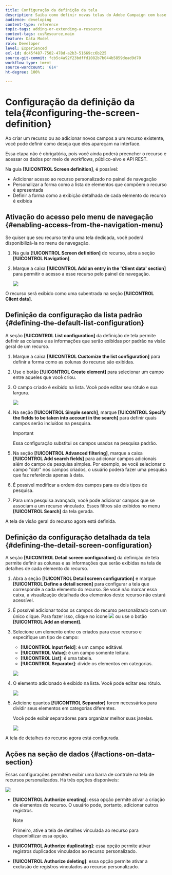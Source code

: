 ```yaml
---
title: Configuração da definição da tela
description: Saiba como definir novas telas do Adobe Campaign com base na estrutura de dados de recursos.
audience: developing
content-type: reference
topic-tags: adding-or-extending-a-resource
context-tags: cusResource,main
feature: Data Model
role: Developer
level: Experienced
exl-id: dc45f487-7502-478d-a2b3-51669cc6b225
source-git-commit: fcb5c4a92f23bdffd1082b7b044b5859dead9d70
workflow-type: tm+mt
source-wordcount: '614'
ht-degree: 100%

---
```


# Configuração da definição da tela{#configuring-the-screen-definition}

Ao criar um recurso ou ao adicionar novos campos a um recurso existente, você pode definir como deseja que eles apareçam na interface.

Essa etapa não é obrigatória, pois você ainda poderá preencher o recurso e acessar os dados por meio de workflows, público-alvo e API REST.

Na guia **[!UICONTROL Screen definition]**, é possível:

* Adicionar acesso ao recurso personalizado no painel de navegação
* Personalizar a forma como a lista de elementos que compõem o recurso é apresentada
* Definir a forma como a exibição detalhada de cada elemento do recurso é exibida

## Ativação do acesso pelo menu de navegação {#enabling-access-from-the-navigation-menu}

Se quiser que seu recurso tenha uma tela dedicada, você poderá disponibilizá-la no menu de navegação.

1. Na guia **[!UICONTROL Screen definition]** do recurso, abra a seção **[!UICONTROL Navigation]**.
1. Marque a caixa **[!UICONTROL Add an entry in the 'Client data' section]** para permitir o acesso a esse recurso pelo painel de navegação.

   ![](assets/schema_extension_19.png)

O recurso será exibido como uma subentrada na seção **[!UICONTROL Client data]**.

## Definição da configuração da lista padrão {#defining-the-default-list-configuration}

A seção **[!UICONTROL List configuration]** da definição de tela permite definir as colunas e as informações que serão exibidas por padrão na visão geral de um recurso.

1. Marque a caixa **[!UICONTROL Customize the list configuration]** para definir a forma como as colunas do recurso são exibidas.
1. Use o botão **[!UICONTROL Create element]** para selecionar um campo entre aqueles que você criou.
1. O campo criado é exibido na lista. Você pode editar seu rótulo e sua largura.

   ![](assets/schema_extension_20.png)

1. Na seção **[!UICONTROL Simple search]**, marque **[!UICONTROL Specify the fields to be taken into account in the search]** para definir quais campos serão incluídos na pesquisa.

   >[!IMPORTANT]
   >
   >Essa configuração substitui os campos usados na pesquisa padrão.

1. Na seção **[!UICONTROL Advanced filtering]**, marque a caixa **[!UICONTROL Add search fields]** para adicionar campos adicionais além do campo de pesquisa simples. Por exemplo, se você selecionar o campo &quot;datr&quot; nos campos criados, o usuário poderá fazer uma pesquisa que faz referência apenas à data.
1. É possível modificar a ordem dos campos para os dois tipos de pesquisa.
1. Para uma pesquisa avançada, você pode adicionar campos que se associam a um recurso vinculado. Esses filtros são exibidos no menu **[!UICONTROL Search]** da tela gerada.

A tela de visão geral do recurso agora está definida.

## Definição da configuração detalhada da tela {#defining-the-detail-screen-configuration}

A seção **[!UICONTROL Detail screen configuration]** da definição de tela permite definir as colunas e as informações que serão exibidas na tela de detalhes de cada elemento do recurso.

1. Abra a seção **[!UICONTROL Detail screen configuration]** e marque **[!UICONTROL Define a detail screen]** para configurar a tela que corresponde a cada elemento do recurso. Se você não marcar essa caixa, a visualização detalhada dos elementos deste recurso não estará acessível.
1. É possível adicionar todos os campos do recurso personalizado com um único clique. Para fazer isso, clique no ícone ![](assets/addallfieldsicon.png) ou use o botão **[!UICONTROL Add an element]**.
1. Selecione um elemento entre os criados para esse recurso e especifique um tipo de campo:

   * **[!UICONTROL Input field]**: é um campo editável.
   * **[!UICONTROL Value]**: é um campo somente leitura.
   * **[!UICONTROL List]**: é uma tabela.
   * **[!UICONTROL Separator]**: divide os elementos em categorias.

   ![](assets/schema_extension_23.png)

1. O elemento adicionado é exibido na lista. Você pode editar seu rótulo.

   ![](assets/schema_extension_22.png)

1. Adicione quantos **[!UICONTROL Separator]** forem necessários para dividir seus elementos em categorias diferentes.

   Você pode exibir separadores para organizar melhor suas janelas.

   ![](assets/schema_extension_25.png)

A tela de detalhes do recurso agora está configurada.

## Ações na seção de dados {#actions-on-data-section}

Essas configurações permitem exibir uma barra de controle na tela de recursos personalizados. Há três opções disponíveis:

![](assets/schema_extension_actions.png)

* **[!UICONTROL Authorize creating]**: essa opção permite ativar a criação de elementos do recurso. O usuário pode, portanto, adicionar outros registros.

   >[!NOTE]
   >
   >Primeiro, ative a tela de detalhes vinculada ao recurso para disponibilizar essa opção.

* **[!UICONTROL Authorize duplicating]**: essa opção permite ativar registros duplicados vinculados ao recurso personalizado.
* **[!UICONTROL Authorize deleting]**: essa opção permite ativar a exclusão de registros vinculados ao recurso personalizado.
